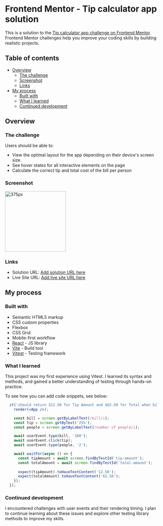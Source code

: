 # Frontend Mentor - Tip calculator app solution

This is a solution to the [Tip calculator app challenge on Frontend Mentor](https://www.frontendmentor.io/challenges/tip-calculator-app-ugJNGbJUX). Frontend Mentor challenges help you improve your coding skills by building realistic projects.

## Table of contents

- [Overview](#overview)
  - [The challenge](#the-challenge)
  - [Screenshot](#screenshot)
  - [Links](#links)
- [My process](#my-process)
  - [Built with](#built-with)
  - [What I learned](#what-i-learned)
  - [Continued development](#continued-development)

## Overview

### The challenge

Users should be able to:

- View the optimal layout for the app depending on their device's screen size
- See hover states for all interactive elements on the page
- Calculate the correct tip and total cost of the bill per person

### Screenshot

<img src="" alt="375px" width="auto" height="200">

### Links

- Solution URL: [Add solution URL here](https://your-solution-url.com)
- Live Site URL: [Add live site URL here](https://your-live-site-url.com)

## My process

### Built with

- Semantic HTML5 markup
- CSS custom properties
- Flexbox
- CSS Grid
- Mobile-first workflow
- [React](https://reactjs.org/) - JS library
- [Vite](https://vite.dev/) - Build tool
- [Vitest](https://vitest.dev/) - Testing framework

### What I learned

This project was my first experience using Vitest. I learned its syntax and methods, and gained a better understanding of testing through hands-on practice.

To see how you can add code snippets, see below:

```test.jsx
  it('should return $12.50 for Tip Amount and $62.50 for Total when bill is $100, tip is 25%, and people is 2', async () => {
    render(<App />);

    const bill = screen.getByLabelText(/bill/i);
    const tip = screen.getByText('25%');
    const people = screen.getByLabelText(/number of people/i);

    await userEvent.type(bill, '100');
    await userEvent.click(tip);
    await userEvent.type(people, '2');

    await waitFor(async () => {
      const tipAmount = await screen.findByTestId('tip-amount');
      const totalAmount = await screen.findByTestId('total-amount');
  
      expect(tipAmount).toHaveTextContent('12.50');
      expect(totalAmount).toHaveTextContent('62.50');
    });
  });
```

### Continued development

I encountered challenges with user events and their rendering timing. I plan to continue learning about these issues and explore other testing library methods to improve my skills.
